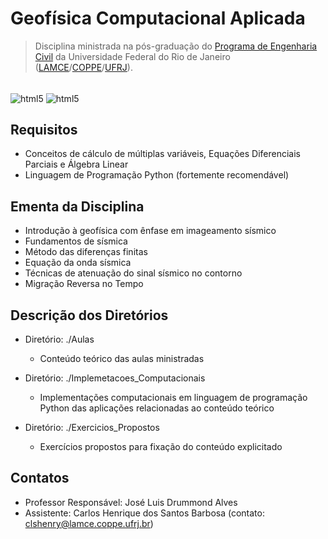 # Geofísica Computacional Aplicada

> Disciplina ministrada na pós-graduação do [Programa de Engenharia Civil](http://www.coc.ufrj.br/pt/) da Universidade Federal do Rio de Janeiro ([LAMCE](http://www.lamce.coppe.ufrj.br/)/[COPPE](https://coppe.ufrj.br/)/[UFRJ](https://ufrj.br/)).

<div style="display: inline_block"><br/>
<img align="center" alt="html5" src="https://img.shields.io/badge/Python-14354C?style=for-the-badge&logo=python&logoColor=white">
<img align="center" alt="html5" src="https://img.shields.io/badge/Made%20with-Jupyter-orange?style=for-the-badge&logo=Jupyter">
</div>

## Requisitos
   + Conceitos de cálculo de múltiplas variáveis, Equações Diferenciais Parciais e Álgebra Linear
   + Linguagem de Programação Python (fortemente recomendável)

## Ementa da Disciplina
   + Introdução à geofísica com ênfase em imageamento sísmico
   + Fundamentos de sísmica
   + Método das diferenças finitas
   + Equação da onda sísmica
   + Técnicas de atenuação do sinal sísmico no contorno
   + Migração Reversa no Tempo

## Descrição dos Diretórios
   + Diretório: ./Aulas
      + Conteúdo teórico das aulas ministradas
        
   + Diretório: ./Implemetacoes_Computacionais
     + Implementações computacionais em linguagem de programação Python das aplicações relacionadas ao conteúdo teórico
       
   + Diretório: ./Exercicios_Propostos
      + Exercícios propostos para fixação do conteúdo explicitado

## Contatos
   + Professor Responsável: José Luis Drummond Alves
   + Assistente: Carlos Henrique dos Santos Barbosa (contato: clshenry@lamce.coppe.ufrj.br)
